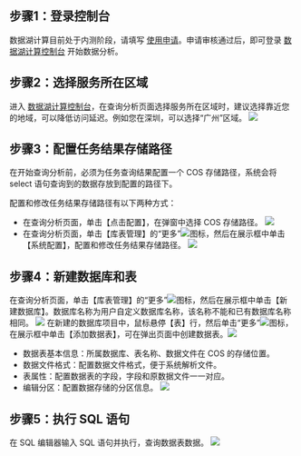 ## 步骤1：登录控制台
数据湖计算目前处于内测阶段，请填写 [使用申请](https://cloud.tencent.com/apply/p/1462a6migol)。申请审核通过后，即可登录 [数据湖计算控制台](https://console.cloud.tencent.com/dlc) 开始数据分析。

## 步骤2：选择服务所在区域
进入 [数据湖计算控制台](https://console.cloud.tencent.com/dlc)，在查询分析页面选择服务所在区域时，建议选择靠近您的地域，可以降低访问延迟。例如您在深圳，可以选择“广州”区域。
![](https://main.qcloudimg.com/raw/721b9ffa606ffa014bb808e6d21d7a67.png)

## 步骤3：配置任务结果存储路径
在开始查询分析前，必须为任务查询结果配置一个 COS 存储路径，系统会将 select 语句查询到的数据存放到配置的路径下。

配置和修改任务结果存储路径有以下两种方式：
- 在查询分析页面，单击【点击配置】，在弹窗中选择 COS 存储路径。
![](https://main.qcloudimg.com/raw/7801e2a2b347cac9707a966447c1a227.png)
- 在查询分析页面，单击【库表管理】的“更多”![](https://main.qcloudimg.com/raw/b11192b7791016669333f5321cc6825e.png)图标，然后在展示框中单击【系统配置】，配置和修改任务结果存储路径。
![](https://main.qcloudimg.com/raw/f6da8d8e90200760b939dab7f37e55a1.png)

## 步骤4：新建数据库和表
在查询分析页面，单击【库表管理】的“更多”![](https://main.qcloudimg.com/raw/b11192b7791016669333f5321cc6825e.png)图标，然后在展示框中单击【新建数据库】。数据库名称为用户自定义数据库名称，该名称不能和已有数据库名称相同。
![](https://main.qcloudimg.com/raw/6792f7a7b898d6440635f47c4766b317.png)
在新建的数据库项目中，鼠标悬停【表】行，然后单击“更多”![](https://main.qcloudimg.com/raw/b11192b7791016669333f5321cc6825e.png)图标，在展示框中单击【添加数据表】，可在弹出页面中创建数据表。![](https://main.qcloudimg.com/raw/f1f5d94dce74409782f67c10321761b4.png)
- 数据表基本信息：所属数据库、表名称、数据文件在 COS 的存储位置。
- 数据文件格式：配置数据文件格式，便于系统解析文件。
- 表属性：配置数据表的字段，字段和原数据文件一一对应。
- 编辑分区：配置数据存储的分区信息。
![](https://main.qcloudimg.com/raw/cac56a418db68579c0584b6c0ffb913d.png)

## 步骤5：执行 SQL 语句
在 SQL 编辑器输入 SQL 语句并执行，查询数据表数据。
![](https://main.qcloudimg.com/raw/f94a507a7b8c2cf0625814cfdf43b7bb.png)
